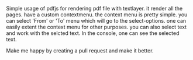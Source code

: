 Simple usage of pdfjs for rendering pdf file with textlayer. it render all the pages.
have a custom contextmenu. the context menu is pretty simple. you can select 'From' or 'To' menu which will go to the select-options. 
one can easily extent the context menu for other purposes.
you can also select text and work with the selcted text. In the console, one can see the selected text. 

Make me happy by creating a pull request and make it better.
